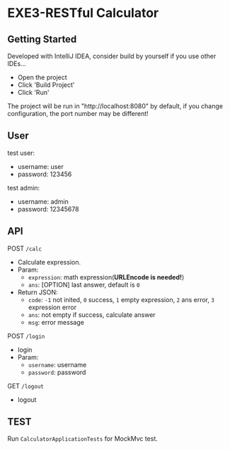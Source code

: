 # EXE3-RESTful Calculator
## Getting Started
Developed with IntelliJ IDEA, consider build by yourself if you use other IDEs...

- Open the project
- Click 'Build Project'
- Click 'Run'

The project will be run in "http://localhost:8080" by default, if you change configuration, the port number may be different!

## User
test user:
- username: user
- password: 123456

test admin:
- username: admin
- password: 12345678

## API
POST `/calc`
- Calculate expression.
- Param:
  - `expression`: math expression(**URLEncode is needed!**)
  - `ans`: [OPTION] last answer, default is `0`
- Return JSON:
  - `code`: `-1` not inited, `0` success, `1` empty expression, `2` ans error, `3` expression error
  - `ans`: not empty if success, calculate answer
  - `msg`: error message

POST `/login`
- login
- Param:
  - `username`: username
  - `password`: password

GET `/logout`
- logout

## TEST
Run `CalculatorApplicationTests` for MockMvc test.